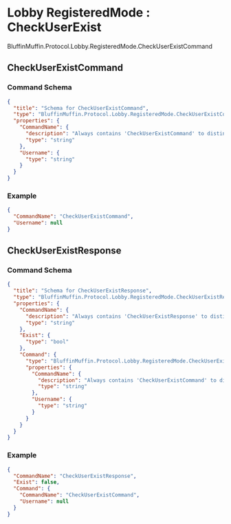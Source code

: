 # Lobby RegisteredMode : CheckUserExist

BluffinMuffin.Protocol.Lobby.RegisteredMode.CheckUserExistCommand

## CheckUserExistCommand

### Command Schema

```json
{
  "title": "Schema for CheckUserExistCommand",
  "type": "BluffinMuffin.Protocol.Lobby.RegisteredMode.CheckUserExistCommand",
  "properties": {
    "CommandName": {
      "description": "Always contains 'CheckUserExistCommand' to distinguish the command from others.",
      "type": "string"
    },
    "Username": {
      "type": "string"
    }
  }
}
```

### Example

```json
{
  "CommandName": "CheckUserExistCommand",
  "Username": null
}
```

## CheckUserExistResponse

### Command Schema

```json
{
  "title": "Schema for CheckUserExistResponse",
  "type": "BluffinMuffin.Protocol.Lobby.RegisteredMode.CheckUserExistResponse",
  "properties": {
    "CommandName": {
      "description": "Always contains 'CheckUserExistResponse' to distinguish the command from others.",
      "type": "string"
    },
    "Exist": {
      "type": "bool"
    },
    "Command": {
      "type": "BluffinMuffin.Protocol.Lobby.RegisteredMode.CheckUserExistCommand",
      "properties": {
        "CommandName": {
          "description": "Always contains 'CheckUserExistCommand' to distinguish the command from others.",
          "type": "string"
        },
        "Username": {
          "type": "string"
        }
      }
    }
  }
}
```

### Example

```json
{
  "CommandName": "CheckUserExistResponse",
  "Exist": false,
  "Command": {
    "CommandName": "CheckUserExistCommand",
    "Username": null
  }
}
```

